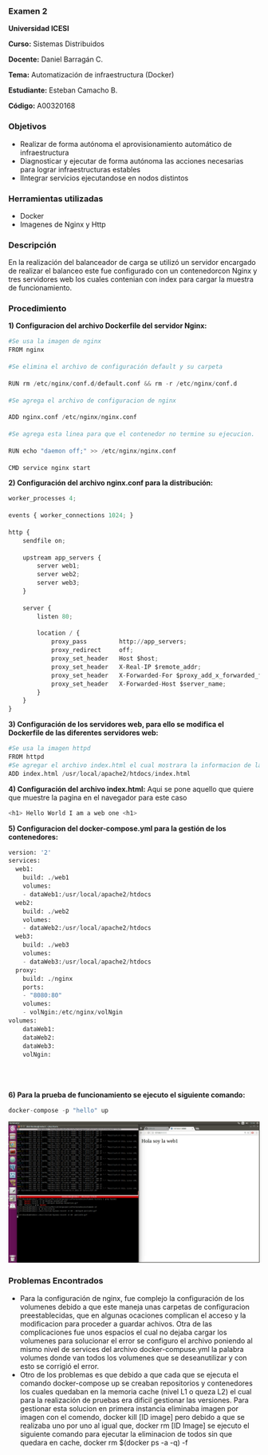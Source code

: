 ### Examen 2

**Universidad ICESI**  

**Curso:** Sistemas Distribuidos  

**Docente:** Daniel Barragán C.  

**Tema:**  Automatización de infraestructura (Docker) 

**Estudiante:** Esteban Camacho B.

**Código:** A00320168

### Objetivos
* Realizar de forma autónoma el aprovisionamiento automático de infraestructura
* Diagnosticar y ejecutar de forma autónoma las acciones necesarias para lograr infraestructuras estables
* IIntegrar servicios ejecutandose en nodos distintos

### Herramientas utilizadas
* Docker
* Imagenes de Nginx y Http

### Descripción
En la realización del balanceador de carga se utilizó un servidor encargado de realizar 
el balanceo este fue configurado con un contenedorcon Nginx y tres servidores web
los cuales contenian con index para cargar la muestra de funcionamiento.

### Procedimiento

**1) Configuracion del archivo Dockerfile del servidor Nginx:**

```python
#Se usa la imagen de nginx
FROM nginx

#Se elimina el archivo de configuración default y su carpeta

RUN rm /etc/nginx/conf.d/default.conf && rm -r /etc/nginx/conf.d

#Se agrega el archivo de configuracion de nginx

ADD nginx.conf /etc/nginx/nginx.conf

#Se agrega esta linea para que el contenedor no termine su ejecucion.

RUN echo "daemon off;" >> /etc/nginx/nginx.conf

CMD service nginx start
```

**2) Configuración del archivo nginx.conf para la distribución:**
```python
worker_processes 4;
 
events { worker_connections 1024; }
 
http {
    sendfile on;
 
    upstream app_servers {
        server web1;
        server web2;
        server web3;
    }
 
    server {
        listen 80;
 
        location / {
            proxy_pass         http://app_servers;
            proxy_redirect     off;
            proxy_set_header   Host $host;
            proxy_set_header   X-Real-IP $remote_addr;
            proxy_set_header   X-Forwarded-For $proxy_add_x_forwarded_for;
            proxy_set_header   X-Forwarded-Host $server_name;
        }
    }
}
```
**3) Configuración de los servidores web, para ello se modifica el Dockerfile de las diferentes servidores web:**

```python
#Se usa la imagen httpd
FROM httpd
#Se agregar el archivo index.html el cual mostrara la informacion de la web pertinente
ADD index.html /usr/local/apache2/htdocs/index.html
```
**4) Configuración del archivo index.html:**
Aqui se pone aquello que quiere que muestre la pagina en el navegador para este caso
```python
<h1> Hello World I am a web one <h1>
```

**5) Configuracion del docker-compose.yml para la gestión de los contenedores:**
``` python
version: '2'
services:
  web1:
    build: ./web1
    volumes:
    - dataWeb1:/usr/local/apache2/htdocs
  web2:
    build: ./web2
    volumes:
    - dataWeb2:/usr/local/apache2/htdocs
  web3:
    build: ./web3
    volumes:
    - dataWeb3:/usr/local/apache2/htdocs
  proxy:
    build: ./nginx
    ports:
    - "8080:80"
    volumes:
    - volNgin:/etc/nginx/volNgin 
volumes:    
    dataWeb1: 
    dataWeb2:
    dataWeb3:
    volNgin:
    

 
```
**6) Para la prueba de funcionamiento se ejecuto el siguiente comando:**

```python
docker-compose -p "hello" up
```
![GitHub Logo0](Imagenes/parcial2.gif)

### Problemas Encontrados

* Para la configuración de nginx, fue complejo la configuración de los volumenes debido a que este maneja unas carpetas de configuracion preestablecidas, que en algunas ocaciones complican el acceso y la modificacion para proceder a guardar achivos. Otra de las complicaciones fue unos espacios el cual no dejaba cargar los volumenes para solucionar el error se configuro el archivo poniendo al mismo nivel de services del archivo docker-compuse.yml la palabra volumes donde van todos los volumenes que se deseanutilizar y con esto se corrigió el error.
* Otro de los problemas es que debido a que cada que se ejecuta el comando docker-compose up se creaban repositorios y contenedores los cuales quedaban en la memoria cache (nivel L1 o queza L2) el cual para la realización de pruebas era dificil gestionar las versiones. Para gestionar esta solucion en primera instancia eliminaba imagen por imagen con el comendo, docker kill [ID image] pero debido a que se realizaba uno por uno al igual que, docker rm [ID Image] se ejecuto el siguiente comando para ejecutar la eliminacion de todos sin que quedara en cache, docker rm $(docker ps -a -q) -f

